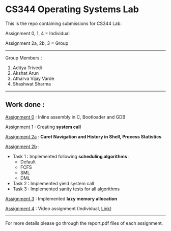 # CS344 Operating Systems Lab

This is the repo containing submissions for CS344 Lab. 

Assignment 0, 1, 4 = Individual

Assignment 2a, 2b, 3 = Group

---

Group Members :

1. Aditya Trivedi
2. Akshat Arun
3. Atharva Vijay Varde
4. Shashwat Sharma

---

## Work done :

[Assignment 0](/assign0) : Inline assembly in C, Bootloader and GDB

[Assignment 1](/assign1) : Creating **system call**

[Assignment 2a](/assign2a) : **Caret Navigation and History in Shell, Process Statistics**

[Assignment 2b](/assign2b) : 

- Task 1 : Implemented following **scheduling algorithms** :
  - Default
  - FCFS
  - SML
  - DML
- Task 2 : Implemented yield system call
- Task 3 : Implemented sanity tests for all algorithms

[Assignment 3](/assign3) : Implemented **lazy memory allocation**

[Assignment 4](/assign4) : Video assignment (Individual, [Link]([https://www.youtube.com/watch?v=5_Exv98s00k&feature=youtu.be](https://youtu.be/svK4l9ClQvc)))

---

For more details please go through the report.pdf files of each assignment.
